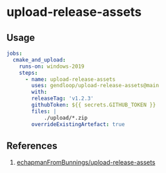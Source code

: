 # upload-release-assets

## Usage

```yaml
jobs:
  cmake_and_upload:
    runs-on: windows-2019
    steps:
      - name: upload-release-assets
        uses: gendloop/upload-release-assets@main
        with:
        releaseTag: 'v1.2.3'
        githubToken: ${{ secrets.GITHUB_TOKEN }}
        files: |
        	./upload/*.zip
        overrideExistingArtefact: true
```



## References

1. [echapmanFromBunnings/upload-release-assets](https://github.com/echapmanFromBunnings/upload-release-assets) 